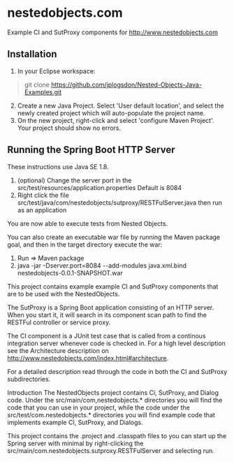 
# nestedobjects.com

Example CI and SutProxy components for http://www.nestedobjects.com 
## Installation
1. In your Eclipse workspace:
>git clone https://github.com/jplogsdon/Nested-Objects-Java-Examples.git
2. Create a new Java Project. Select 'User default location', and select the newly created project which will auto-populate the project name.
3. On the new project, right-click and select 'configure Maven Project'. Your project should show no errors.

## Running the Spring Boot HTTP Server
These instructions use Java SE 1.8.

1. (optional) Change the server port in the src/test/resources/application.properties Default is 8084
2. Right click the file src/test/java/com/nestedobjects/sutproxy/RESTFulServer.java then run as an application

You are now able to execute tests from Nested Objects.

You can also create an executable war file by running the Maven package goal, and then in the target directory execute the war: 
1. Run => Maven package
2. java -jar -Dserver.port=8084 --add-modules java.xml.bind nestedobjects-0.0.1-SNAPSHOT.war

This project contains example example CI and SutProxy components that are to be used with the NestedObjects.

The SutProxy is a Spring Boot application consisting of an HTTP server. When you start
it, it will search in its component scan path to find the RESTFul controller or service proxy.

The CI component is a JUnit test case that is called from a continous integration server whenever code is checked in. 
For a high level description see the Architecture description on http://www.nestedobjects.com/index.html#architecture.

For a detailed description read through the code in both the CI and SutProxy subdirectories.

Introduction
The NestedObjects project contains Ci, SutProxy, and Dialog code. Under the src/main/com,nestedobjects.* directories
you will find the code that you can use in your project, while the code under the src/test/com.nestedobjects.* 
directories you will find example code that implements example CI, SutProxy, and Dialogs. 

This project contains the .project and .classpath files to you can start up the Spring server with minimal
by right-clicking the src/main/com.nestedobjects.sutproxy.RESTFulServer and selecting run.
